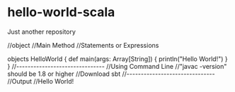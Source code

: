 # hello-world-scala
Just another repository

//object
//Main Method
//Statements or Expressions

objects HelloWorld
{
   def main(args: Array[String])
   {
      println("Hello World!")
   }
}
//-------------------------------
//Using Command Line
//"javac -version" should be 1.8 or higher
//Download sbt
//-------------------------------
//Output
//Hello World!
